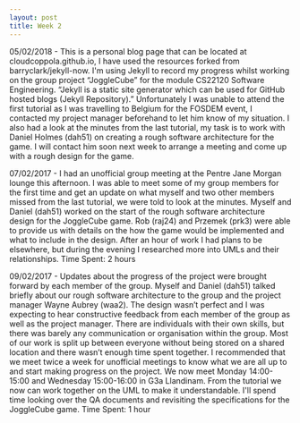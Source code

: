 ```yaml
---
layout: post
title: Week 2
---
```


05/02/2018 - This is a personal blog page that can be located at cloudcoppola.github.io, I have used the resources forked from barryclark/jekyll-now. I'm using Jekyll to record my progress whilst working on the group project “JoggleCube” for the module CS22120 Software Engineering. “Jekyll is a static site generator which can be used for GitHub hosted blogs (Jekyll Repository).” Unfortunately I was unable to attend the first tutorial as I was travelling to Belgium for the FOSDEM event, I contacted my project manager beforehand to let him know of my situation. I also had a look at the minutes from the last tutorial, my task is to work with Daniel Holmes (dah51) on creating a rough software architecture for the game. I will contact him soon next week to arrange a meeting and come up with a rough design for the game.

07/02/2017 - I had an unofficial group meeting at the Pentre Jane Morgan lounge this afternoon. I was able to meet some of my group members for the first time and get an update on what myself and two other members missed from the last tutorial, we were told to look at the minutes. Myself and Daniel (dah51) worked on the start of the rough software architecture design for the JoggleCube game. Rob (raj24) and Przemek (prk3) were able to provide us with details on the how the game would be implemented and what to include in the design. After an hour of work I had plans to be elsewhere, but during the evening I researched more into UMLs and their relationships. Time Spent: 2 hours

09/02/2017 - Updates about the progress of the project were brought forward by each member of the group. Myself and Daniel (dah51) talked briefly about our rough software architecture to the group and the project manager Wayne Aubrey (waa2). The design wasn’t perfect and I was expecting to hear constructive feedback from each member of the group as well as the project manager. There are individuals with their own skills, but there was barely any communication or organisation within the group. Most of our work is split up between everyone without being stored on a shared location and there wasn’t enough time spent together. I recommended that we meet twice a week for unofficial meetings to know what we are all up to and start making progress on the project. We now meet Monday 14:00-15:00 and Wednesday 15:00-16:00 in G3a Llandinam. From the tutorial we now can work together on the UML to make it understandable. I'll spend time looking over the QA documents and revisiting the specifications for the JoggleCube game. Time Spent: 1 hour




